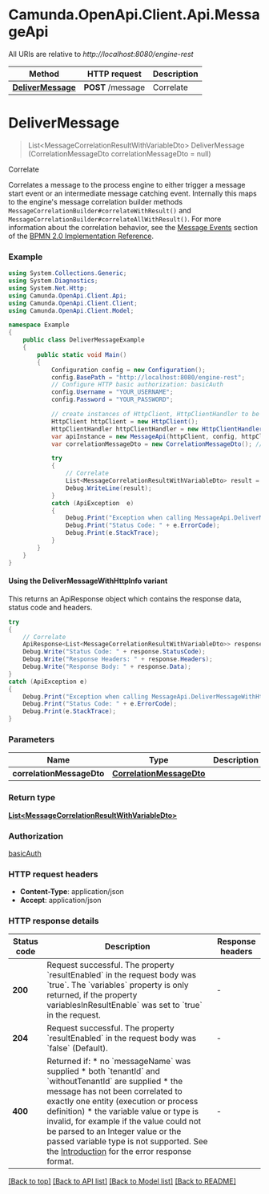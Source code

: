 # Camunda.OpenApi.Client.Api.MessageApi

All URIs are relative to *http://localhost:8080/engine-rest*

| Method | HTTP request | Description |
|--------|--------------|-------------|
| [**DeliverMessage**](MessageApi.md#delivermessage) | **POST** /message | Correlate |

<a id="delivermessage"></a>
# **DeliverMessage**
> List&lt;MessageCorrelationResultWithVariableDto&gt; DeliverMessage (CorrelationMessageDto correlationMessageDto = null)

Correlate

Correlates a message to the process engine to either trigger a message start event or an intermediate message  catching event. Internally this maps to the engine's message correlation builder methods `MessageCorrelationBuilder#correlateWithResult()` and `MessageCorrelationBuilder#correlateAllWithResult()`. For more information about the correlation behavior, see the [Message Events](https://docs.camunda.org/manual/7.21/bpmn20/events/message-events/) section of the [BPMN 2.0 Implementation Reference](https://docs.camunda.org/manual/7.21/reference/bpmn20/).

### Example
```csharp
using System.Collections.Generic;
using System.Diagnostics;
using System.Net.Http;
using Camunda.OpenApi.Client.Api;
using Camunda.OpenApi.Client.Client;
using Camunda.OpenApi.Client.Model;

namespace Example
{
    public class DeliverMessageExample
    {
        public static void Main()
        {
            Configuration config = new Configuration();
            config.BasePath = "http://localhost:8080/engine-rest";
            // Configure HTTP basic authorization: basicAuth
            config.Username = "YOUR_USERNAME";
            config.Password = "YOUR_PASSWORD";

            // create instances of HttpClient, HttpClientHandler to be reused later with different Api classes
            HttpClient httpClient = new HttpClient();
            HttpClientHandler httpClientHandler = new HttpClientHandler();
            var apiInstance = new MessageApi(httpClient, config, httpClientHandler);
            var correlationMessageDto = new CorrelationMessageDto(); // CorrelationMessageDto |  (optional) 

            try
            {
                // Correlate
                List<MessageCorrelationResultWithVariableDto> result = apiInstance.DeliverMessage(correlationMessageDto);
                Debug.WriteLine(result);
            }
            catch (ApiException  e)
            {
                Debug.Print("Exception when calling MessageApi.DeliverMessage: " + e.Message);
                Debug.Print("Status Code: " + e.ErrorCode);
                Debug.Print(e.StackTrace);
            }
        }
    }
}
```

#### Using the DeliverMessageWithHttpInfo variant
This returns an ApiResponse object which contains the response data, status code and headers.

```csharp
try
{
    // Correlate
    ApiResponse<List<MessageCorrelationResultWithVariableDto>> response = apiInstance.DeliverMessageWithHttpInfo(correlationMessageDto);
    Debug.Write("Status Code: " + response.StatusCode);
    Debug.Write("Response Headers: " + response.Headers);
    Debug.Write("Response Body: " + response.Data);
}
catch (ApiException e)
{
    Debug.Print("Exception when calling MessageApi.DeliverMessageWithHttpInfo: " + e.Message);
    Debug.Print("Status Code: " + e.ErrorCode);
    Debug.Print(e.StackTrace);
}
```

### Parameters

| Name | Type | Description | Notes |
|------|------|-------------|-------|
| **correlationMessageDto** | [**CorrelationMessageDto**](CorrelationMessageDto.md) |  | [optional]  |

### Return type

[**List&lt;MessageCorrelationResultWithVariableDto&gt;**](MessageCorrelationResultWithVariableDto.md)

### Authorization

[basicAuth](../README.md#basicAuth)

### HTTP request headers

 - **Content-Type**: application/json
 - **Accept**: application/json


### HTTP response details
| Status code | Description | Response headers |
|-------------|-------------|------------------|
| **200** | Request successful. The property &#x60;resultEnabled&#x60; in the request body was &#x60;true&#x60;. The &#x60;variables&#x60; property is only returned, if the property variablesInResultEnable&#x60; was set to &#x60;true&#x60; in the request. |  -  |
| **204** | Request successful. The property &#x60;resultEnabled&#x60; in the request body was &#x60;false&#x60; (Default). |  -  |
| **400** | Returned if: * no &#x60;messageName&#x60; was supplied * both &#x60;tenantId&#x60; and &#x60;withoutTenantId&#x60; are supplied * the message has not been correlated to exactly one entity (execution or process definition) * the variable value or type is invalid, for example if the value could not be parsed to an Integer value or the passed variable type is not supported.  See the [Introduction](https://docs.camunda.org/manual/7.21/reference/rest/overview/#error-handling) for the error response format. |  -  |

[[Back to top]](#) [[Back to API list]](../README.md#documentation-for-api-endpoints) [[Back to Model list]](../README.md#documentation-for-models) [[Back to README]](../README.md)

